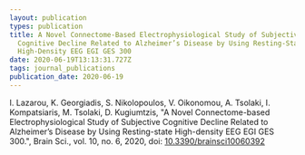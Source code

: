 ```yaml
---
layout: publication
types: publication
title: A Novel Connectome-Based Electrophysiological Study of Subjective
  Cognitive Decline Related to Alzheimer’s Disease by Using Resting-State
  High-Density EEG EGI GES 300
date: 2020-06-19T13:13:31.727Z
tags: journal_publications
publication_date: 2020-06-19
---
```

I. Lazarou, K. Georgiadis, S. Nikolopoulos, V. Oikonomou, A. Tsolaki, I. Kompatsiaris, M. Tsolaki, D. Kugiumtzis, "A Novel Connectome-based Electrophysiological Study of Subjective Cognitive Decline Related to Alzheimer’s Disease by Using Resting-state High-density EEG EGI GES 300.", Brain Sci., vol. 10, no. 6, 2020, doi: [10.3390/brainsci10060392](https://www.mdpi.com/2076-3425/10/6/392)